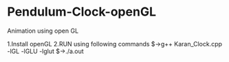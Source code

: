 # Pendulum-Clock-openGL
Animation using open GL 

1.Install openGL
2.RUN using following commands
   $->g++ Karan_Clock.cpp -lGL -lGLU -lglut
   $->./a.out
